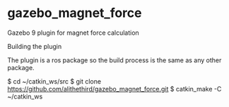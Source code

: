 # gazebo_magnet_force
Gazebo 9 plugin for magnet force calculation 

Building the plugin

The plugin is a ros package so the build process is the same as any other package.

$ cd ~/catkin_ws/src
$ git clone https://github.com/alithethird/gazebo_magnet_force.git
$ catkin_make -C ~/catkin_ws
